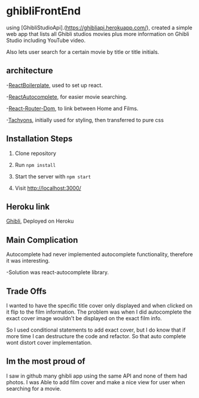 # ghibliFrontEnd

 using [GhibliStudioApi].(https://ghibliapi.herokuapp.com/), created a simple web app that lists all Ghibli studios movies plus more information on Ghibli Studio including YouTube video.

 Also lets user search for a certain movie by title or title initials.



## architecture

-[ReactBoilerplate](https://github.com/facebook/create-react-app), used to set up react.

-[ReactAutocomplete](https://github.com/reactjs/react-autocomplete), for   easier movie searching.

-[React-Router-Dom](https://reacttraining.com/react-router/web/guides/quick-start), to link between Home and  Films.

-[Tachyons](https://tachyons.io/), initially used for styling, then transferred to pure css


## Installation Steps

1. Clone repository

2. Run `npm install`

3. Start the server with `npm start`

4. Visit [http://localhost:3000/](http://localhost:3000/)



## Heroku link

[Ghibli](https://evening-eyrie-46737.herokuapp.com/), Deployed on Heroku



## Main Complication

Autocomplete had never implemented autocomplete functionality, therefore it was interesting.

-Solution was react-autocomplete library.


## Trade Offs

I wanted to have the specific title cover only displayed and when clicked on it flip to the film information. The problem was when I did autocomplete the exact cover image wouldn't be displayed on the exact film info.

So I used conditional statements to add exact cover, but I do know that if more time I can destructure the code and refactor. So that auto complete wont distort cover implementation.


## Im the most proud of

I saw in github many ghibli app using the same API and none of them had photos. I was Able to add film cover and make a nice view for user when searching for a movie.
